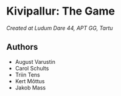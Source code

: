 # Kivipallur: The Game

_Created at Ludum Dare 44, APT GG, Tartu_

## Authors
* August Varustin
* Carol Schults
* Triin Tens
* Kert Mõttus 
* Jakob Mass
